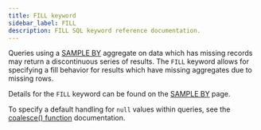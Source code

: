 ```yaml
---
title: FILL keyword
sidebar_label: FILL
description: FILL SQL keyword reference documentation.
---
```


Queries using a [SAMPLE BY](/docs/reference/sql/sample-by/) aggregate on data
which has missing records may return a discontinuous series of results. The
`FILL` keyword allows for specifying a fill behavior for results which have
missing aggregates due to missing rows.

Details for the `FILL` keyword can be found on the
[SAMPLE BY](/docs/reference/sql/sample-by/) page.

To specify a default handling for `null` values within queries, see the
[coalesce() function](/docs/reference/function/conditional/#coalesce)
documentation.
